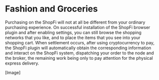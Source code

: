 # Fashion and Groceries

Purchasing on the ShopFi will not at all be different from your ordinary purchasing experience. On successful installation of the ShopFi browser plugin and after enabling settings, you can still browse the shopping networks that you like, and to place the items that you see into your shopping cart. When settlement occurs, after using cryptocurrency to pay, the ShopFi plugin will automatically obtain the corresponding information and interact on the ShopFi system, dispatching your order to the node and the broker, the remaining work being only to pay attention for the physical express delivery.

\[Image]
